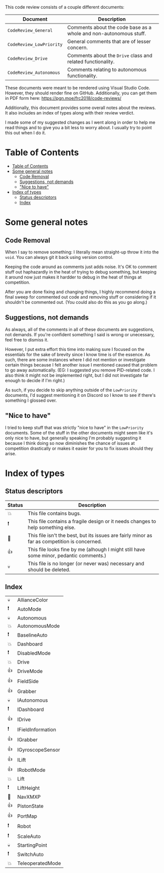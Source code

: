 <!--
This is the Markdown source of this document. You probably want to view the PDF (which I should've sent to you) instead unless you intend to edit the document.
It is intended to be rendered using Visual Studio Code, you probably want the following extensions installed:
* AlanWalk.markdown-toc
* bierner.markdown-emoji
* yzane.markdown-pdf
-->

This code review consists of a couple different documents:

| Document | Description |
|---|---|
| `CodeReview_General` | Comments about the code base as a whole and non-autonomous stuff. |
| `CodeReview_LowPriority` | General comments that are of lesser concern. |
| `CodeReview_Drive` | Comments about the `Drive` class and related functionality. |
| `CodeReview_Autonomous` | Comments relating to autonomous functionality. |

These documents were meant to be rendered using Visual Studio Code. However, they should render fine on GitHub. Additionally, you can get them in PDF form here: https://pgn.moe/frc2018/code-reviews/

Additionally, this document provides some overall notes about the reviews. It also includes an index of types along with their review verdict.

I made some of my suggested changes as I went along in order to help me read things and to give you a bit less to worry about. I usually try to point this out when I do it.

# Table of Contents

<!-- TOC -->

- [Table of Contents](#table-of-contents)
- [Some general notes](#some-general-notes)
    - [Code Removal](#code-removal)
    - [Suggestions, not demands](#suggestions-not-demands)
    - ["Nice to have"](#nice-to-have)
- [Index of types](#index-of-types)
    - [Status descriptors](#status-descriptors)
    - [Index](#index)

<!-- /TOC -->

# Some general notes

## Code Removal

When I say to remove something: I literally mean straight-up throw it into the `void`. You can always git it back using version control.

Keeping the code around as comments just adds noise. It's OK to comment stuff out haphazardly in the heat of trying to debug something, but keeping it around now just makes it hardder to debug in the heat of things at competition.

After you are done fixing and changing things, I highly recommend doing a final sweep for commented out code and removing stuff or considering if it shouldn't be commented out. (You could also do this as you go along.)

## Suggestions, not demands

As always, all of the comments in all of these documents are suggestions, not demands. If you're confident something I said is wrong or unecessary, feel free to dismiss it.

However, I put extra effort this time into making sure I focused on the essentials for the sake of brevity since I know time is of the essence. As such, there are some instances where I did not mention or investigate certain things because I felt another issue I mentioned caused that problem to go away automatically. (EG: I suggested you remove PID-related code. I also think it might not be implemented right, but I did not investigate far enough to decide if I'm right.)

As such, if you decide to skip anything outside of the `LowPriority` documents, I'd suggest mentioning it on Discord so I know to see if there's something I glossed over.

## "Nice to have"

I tried to keep stuff that was strictly "nice to have" in the `LowPriority` documents. Some of the stuff in the other documents might seem like it's only nice to have, but generally speaking I'm probably suggesting it because I think doing so now diminishes the chance of issues at competition drastically or makes it easier for you to fix issues should they arise.

# Index of types

## Status descriptors

| Status | Description |
|---|---|
| :collision: | This file contains bugs. |
| :exclamation: | This file contains a fragile design or it needs changes to help something else. |
| :triumph: <!-- The name of this emoji makes no sense to me --> | This file isn't the best, but its issues are fairly minor as far as competition is concerned. |
| :thumbsup: | This file looks fine by me (alhough I might still have some minor, pedantic comments.) |
| :skull: | This file is no longer (or never was) necessary and should be deleted. |

## Index

| | |
|---|---|
| :skull: | AllianceColor |
| :exclamation: | AutoMode |
| :skull: | Autonomous |
| :collision: | AutonomousMode |
| :exclamation: | BaselineAuto |
| :collision: | Dashboard |
| :exclamation: | DisabledMode |
| :collision: | Drive |
| :thumbsup: | DriveMode |
| :thumbsup: | FieldSide |
| :thumbsup: | Grabber |
| :skull: | IAutonomous |
| :exclamation: | IDashboard |
| :thumbsup: | IDrive |
| :exclamation: | IFieldInformation |
| :thumbsup: | IGrabber |
| :thumbsup: | IGyroscopeSensor |
| :thumbsup: | ILift |
| :thumbsup: | IRobotMode |
| :collision: | Lift |
| :exclamation: | LiftHeight |
| :triumph: | NavXMXP |
| :thumbsup: | PistonState |
| :thumbsup: | PortMap |
| :exclamation: | Robot |
| :exclamation: | ScaleAuto |
| :skull: | StartingPoint |
| :exclamation: | SwitchAuto |
| :collision: | TeleoperatedMode |
